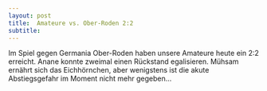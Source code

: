 ```yaml
---
layout: post
title:  Amateure vs. Ober-Roden 2:2
subtitle:  
---
```


Im Spiel gegen Germania Ober-Roden haben unsere Amateure heute ein 2:2 erreicht. Anane konnte zweimal einen Rückstand egalisieren. Mühsam ernährt sich das Eichhörnchen, aber wenigstens ist die akute Abstiegsgefahr im Moment nicht mehr gegeben...


